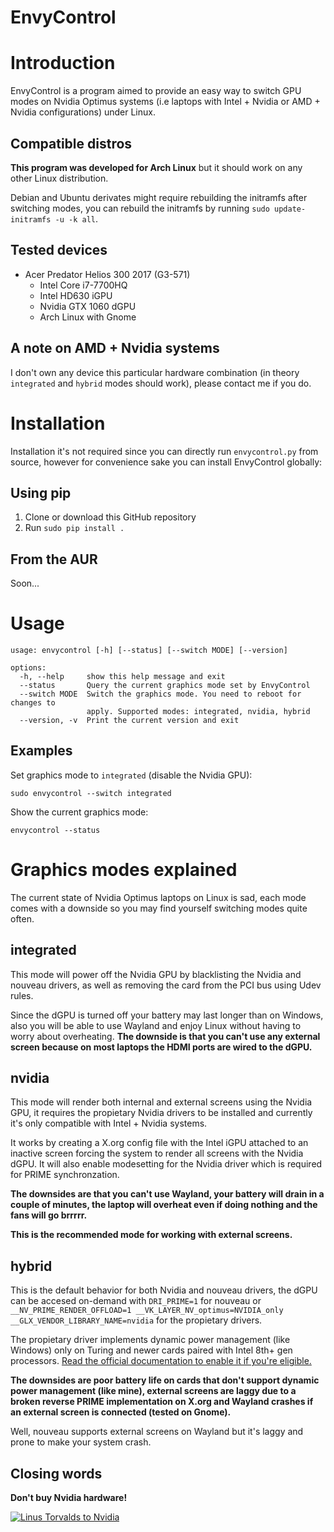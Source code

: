 # EnvyControl

# Introduction

EnvyControl is a program aimed to provide an easy way to switch GPU modes on Nvidia Optimus systems (i.e laptops with Intel + Nvidia or AMD + Nvidia configurations) under Linux.

## Compatible distros

**This program was developed for Arch Linux** but it should work on any other Linux distribution.

Debian and Ubuntu derivates might require rebuilding the initramfs after switching modes, you can rebuild the initramfs by running `sudo update-initramfs -u -k all`.

## Tested devices
- Acer Predator Helios 300 2017 (G3-571)
    - Intel Core i7-7700HQ
    - Intel HD630 iGPU
    - Nvidia GTX 1060 dGPU
    - Arch Linux with Gnome

## A note on AMD + Nvidia systems

I don't own any device this particular hardware combination (in theory `integrated` and `hybrid` modes should work), please contact me if you do.

# Installation

Installation it's not required since you can directly run `envycontrol.py` from source, however for convenience sake you can install EnvyControl globally:

## Using pip

1. Clone or download this GitHub repository
2. Run `sudo pip install .`

## From the AUR

Soon...

# Usage

```
usage: envycontrol [-h] [--status] [--switch MODE] [--version]

options:
  -h, --help     show this help message and exit
  --status       Query the current graphics mode set by EnvyControl
  --switch MODE  Switch the graphics mode. You need to reboot for changes to
                 apply. Supported modes: integrated, nvidia, hybrid
  --version, -v  Print the current version and exit
```

## Examples

Set graphics mode to `integrated` (disable the Nvidia GPU):

```
sudo envycontrol --switch integrated
```

Show the current graphics mode:

```
envycontrol --status
```

# Graphics modes explained

The current state of Nvidia Optimus laptops on Linux is sad, each mode comes with a downside so you may find yourself switching modes quite often.

## integrated

This mode will power off the Nvidia GPU by blacklisting the Nvidia and nouveau drivers, as well as removing the card from the PCI bus using Udev rules.

Since the dGPU is turned off your battery may last longer than on Windows, also you will be able to use Wayland and enjoy Linux without having to worry about overheating. **The downside is that you can't use any external screen because on most laptops the HDMI ports are wired to the dGPU.**

## nvidia

This mode will render both internal and external screens using the Nvidia GPU, it requires the propietary Nvidia drivers to be installed and currently it's only compatible with Intel + Nvidia systems.

It works by creating a X.org config file with the Intel iGPU attached to an inactive screen forcing the system to render all screens with the Nvidia dGPU. It will also enable modesetting for the Nvidia driver which is required for PRIME synchronzation.

**The downsides are that you can't use Wayland, your battery will drain in a couple of minutes, the laptop will overheat even if doing nothing and the fans will go brrrrr.**

**This is the recommended mode for working with external screens.**

## hybrid

This is the default behavior for both Nvidia and nouveau drivers, the dGPU can be accesed on-demand with `DRI_PRIME=1` for nouveau or `__NV_PRIME_RENDER_OFFLOAD=1 __VK_LAYER_NV_optimus=NVIDIA_only __GLX_VENDOR_LIBRARY_NAME=nvidia` for the propietary drivers.

The propietary driver implements dynamic power management (like Windows) only on Turing and newer cards paired with Intel 8th+ gen processors. [Read the official documentation to enable it if you're eligible.](http://us.download.nvidia.com/XFree86/Linux-x86_64/495.46/README/dynamicpowermanagement.html)

**The downsides are poor battery life on cards that don't support dynamic power management (like mine), external screens are laggy due to a broken reverse PRIME implementation on X.org and Wayland crashes if an external screen is connected (tested on Gnome).**

Well, nouveau supports external screens on Wayland but it's laggy and prone to make your system crash.

## Closing words

**Don't buy Nvidia hardware!**

[![Linus Torvalds to Nvidia](https://img.youtube.com/vi/_36yNWw_07g/hqdefault.jpg)](https://youtu.be/_36yNWw_07g)
